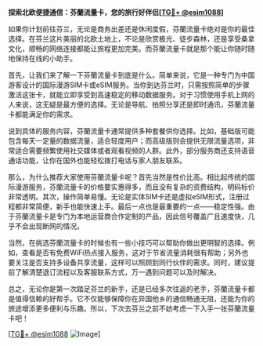**探索北欧便捷通信：芬蘭流量卡，您的旅行好伴侣[[TG💪+ @esim1088](https://t.me/s/esim1088)]**

如果你计划前往芬兰，无论是商务出差还是休闲度假，芬蘭流量卡绝对是你的最佳选择。在芬兰这片美丽的北欧土地上，不论是欣赏极光、徒步森林，还是享受桑拿文化，顺畅的网络连接都能让旅程更加完美。而芬蘭流量卡就是那个能让你随时随地保持在线的小助手。

首先，让我们来了解一下芬蘭流量卡到底是什么。简单来说，它是一种专门为中国游客设计的国际漫游SIM卡或eSIM服务。当你到达芬兰时，只需按照简单的步骤激活这张卡，就能立即享受到高速稳定的移动数据服务。对于习惯使用手机上网的人来说，这无疑是最方便的选择。无论是导航、拍照分享还是即时通讯，芬蘭流量卡都能满足你的需求。

说到具体的服务内容，芬蘭流量卡通常提供多种套餐供你选择。比如，基础版可能包含每天一定量的数据流量，适合轻度用户；而高级版则会提供无限流量选项，非常适合需要频繁使用社交媒体或者观看视频的人群。此外，部分服务商还支持语音通话功能，让你在国外也能轻松拨打电话与家人朋友联系。

那么，为什么推荐大家使用芬蘭流量卡呢？首先当然是性价比高。相比起传统的国际漫游服务，芬蘭流量卡的价格要实惠得多，而且没有复杂的资费结构，明码标价非常透明。其次，操作简单易懂。无论是实体SIM卡还是虚拟eSIM形式，注册过程都非常简便，新手也能快速上手。最后一点也是最重要的一点——稳定性强。由于芬蘭流量卡是专门为本地运营商合作定制的产品，因此信号覆盖广且速度快，几乎不会出现断网的情况。

当然，在挑选芬蘭流量卡的时候也有一些小技巧可以帮助你做出更明智的选择。例如，查看是否有免费WiFi热点接入服务，这对于节省流量消耗很有帮助；另外也要关注是否支持多设备共享流量，这样可以照顾到同行伙伴的需求。同时，建议提前了解清楚退订流程以及客服联系方式，万一遇到问题可以及时解决。

总之，无论你是第一次踏足芬兰的新手，还是已经多次往返的老手，芬蘭流量卡都是值得信赖的好帮手。它不仅能够保障你在异国他乡的通信畅通无阻，还能为你的旅途增添更多便利与乐趣。所以，下次去芬兰之前不妨考虑一下入手一张芬蘭流量卡吧！

[[TG💪+ @esim1088](https://t.me/s/esim1088) ![Image](https://i.postimg.cc/4NQfJmqS/Snipaste-2025-05-13-00-14-12.png)]